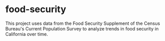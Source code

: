 # food-security

This project uses data from the Food Security Supplement of the Census Bureau's Current Population Survey to analyze trends in food security in California over time.